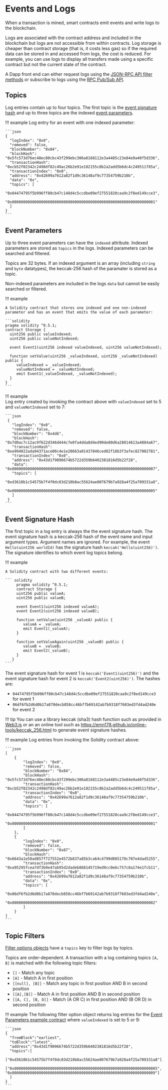# Events and Logs

When a transaction is mined, smart contracts emit events and write logs to the blockchain.  

Logs are associated with the contract address and included in the blockchain but logs are not accessible 
from within contracts. Log storage is cheaper than contract storage (that is, it costs less gas) so if the required data can 
be stored in and accessed from logs, the cost is reduced. For example, you can use logs to display all 
transfers made using a specific contract but not the current state of the contract. 

A Dapp front end can either request logs using the [JSON-RPC API filter methods](../HowTo/Interact/Filters/Accessing-Logs-Using-JSON-RPC.md) 
or subscribe to logs using the [RPC Pub/Sub API](../HowTo/Interact/Pantheon-APIs/RPC-PubSub.md#logs). 

## Topics 

Log entries contain up to four topics. The first topic is the [event signature hash](#event-signature-hash) and up to three topics 
are the indexed [event parameters](#event-parameters). 

!!! example 
    Log entry for an event with one indexed parameter: 

    ```json
    {
      "logIndex": "0x0",
      "removed": false,
      "blockNumber": "0x84",
      "blockHash": "0x5fc573d76ec48ec80cbc43f299ebc306a8168112e3a4485c23e84e9a40f5d336",
      "transactionHash": "0xcb52f02342c2498df82c49ac26b2e91e182155c8b2a2add5b6dc4c249511f85a",
      "transactionIndex": "0x0",
      "address": "0x42699a7612a82f1d9c36148af9c77354759b210b",
      "data": "0x",
      "topics": [
        "0x04474795f5b996ff80cb47c148d4c5ccdbe09ef27551820caa9c2f8ed149cce3",
        "0x0000000000000000000000000000000000000000000000000000000000000001"
      ]
    }
    ```

## Event Parameters

Up to three event parameters can have the `indexed` attribute. Indexed parameters are stored as `topics` 
in the logs. Indexed parameters can be searched and filtered.

Topics are 32 bytes. If an indexed argument is an array (including `string` and `byte` datatypes), 
the keccak-256 hash of the paramater is stored as a topic. 

Non-indexed parameters are included in the logs `data` but cannot be easily searched or filtered. 

!!! example 

    A Solidity contract that stores one indexed and one non-indexed parameter and has an event that emits the value of each parameter: 

    ```solidity
    pragma solidity ^0.5.1;
    contract Storage {
	  uint256 public valueIndexed;
	  uint256 public valueNotIndexed;

	  event Event1(uint256 indexed valueIndexed, uint256 valueNotIndexed);

	  function setValue(uint256 _valueIndexed, uint256 _valueNotIndexed) public {
    	 valueIndexed = _valueIndexed;
    	 valueNotIndexed = _valueNotIndexed;
    	 emit Event1(_valueIndexed, _valueNotIndexed); 
	  }
    }
    ```

!!! example   
    Log entry created by invoking the contract above with `valueIndexed` set to 5 and `valueNotIndexed` set to 7:  

    ```json
     {
       "logIndex": "0x0",
       "removed": false,
       "blockNumber": "0x4d6",
       "blockHash": "0x7d0ac7c12ac9f622d346d444c7e0fa4dda8d4ed90de80d6a28814613a4884a67",
       "transactionHash": "0xe994022ada94371ace00c4e1e20663a01437846ced02f18b3f3afec827002781",
       "transactionIndex": "0x0",
       "address": "0x43d1f9096674b5722d359b6402381816d5b22f28",
       "data": "0x0000000000000000000000000000000000000000000000000000000000000007",
       "topics": [
        "0xd3610b1c54575b7f4f0dc03d210b8ac55624ae007679b7a928a4f25a709331a8",
        "0x0000000000000000000000000000000000000000000000000000000000000005"
       ]
     }
    ```

## Event Signature Hash

The first topic in a log entry is always the the event signature hash. The event signature hash is a keccak-256
hash of the event name and input argument types. Argument names are ignored. For example, the event `Hello(uint256 worldId)` 
has the signature hash `keccak('Hello(uint256)')`. The signature identifies to which event log topics belong. 

!!! example
    
    A Solidity contract with two different events: 

    ``` solidity	
	     pragma solidity ^0.5.1;
         contract Storage {
  	     uint256 public valueA;
         uint256 public valueB;
  
  	     event Event1(uint256 indexed valueA);
  	     event Event2(uint256 indexed valueB);
  
  	     function setValue(uint256 _valueA) public {
      	    valueA = _valueA;
      	    emit Event1(_valueA); 
  	     }
  	
  	     function setValueAgain(uint256 _valueB) public {
      	    valueB = _valueB;
      	    emit Event2(_valueB); 
  	     }
       } 
    ```

The event signature hash for event 1 is `keccak('Event1(uint256)')` and the event signature hash for event 
2 is `keccak('Event2(uint256)')`. The hashes are: 

* `04474795f5b996ff80cb47c148d4c5ccdbe09ef27551820caa9c2f8ed149cce3` for event 1  
* `06df6fb2d6d0b17a870decb858cc46bf7b69142ab7b9318f7603ed3fd4ad240e` for event 2

!!! tip
    You can use a library keccak (sha3) hash function such as provided in [Web3.js](https://github.com/ethereum/wiki/wiki/JavaScript-API#web3sha3)
    or an an online tool such as https://emn178.github.io/online-tools/keccak_256.html to generate event signature hashes. 

!!! example
    Log entries from invoking the Solidity contract above:  

    ```json
    [
        {
            "logIndex": "0x0",
            "removed": false,
            "blockNumber": "0x84",
            "blockHash": "0x5fc573d76ec48ec80cbc43f299ebc306a8168112e3a4485c23e84e9a40f5d336",
            "transactionHash": "0xcb52f02342c2498df82c49ac26b2e91e182155c8b2a2add5b6dc4c249511f85a",
            "transactionIndex": "0x0",
            "address": "0x42699a7612a82f1d9c36148af9c77354759b210b",
            "data": "0x",
            "topics": [
                "0x04474795f5b996ff80cb47c148d4c5ccdbe09ef27551820caa9c2f8ed149cce3",
                "0x0000000000000000000000000000000000000000000000000000000000000001"
            ]
        },
        {
            "logIndex": "0x0",
            "removed": false,
            "blockNumber": "0x87",
            "blockHash": "0x6643a1e58ad857f727552e4572b837a85b3ca64c4799d085170c707e4dad5255",
            "transactionHash": "0xa95295fcea7df3b9e47ab95d2dadeb868145719ed9cc0e6c757c8a174e1fcb11",
            "transactionIndex": "0x0",
            "address": "0x42699a7612a82f1d9c36148af9c77354759b210b",
            "data": "0x",
            "topics": [
                "0x06df6fb2d6d0b17a870decb858cc46bf7b69142ab7b9318f7603ed3fd4ad240e",
                "0x0000000000000000000000000000000000000000000000000000000000000002"
            ]
        }
    ]
    ```

## Topic Filters

[Filter options objects](../Reference/Pantheon-API-Objects.md#filter-options-object) have a `topics` key to filter logs by topics. 

Topics are order-dependent. A transaction with a log containing topics `[A, B]` is matched with the following topic filters:

* `[]` - Match any topic
* `[A]` - Match A in first position 
* `[[null], [B]]` - Match any topic in first position AND B in second position
* `[[A],[B]]` - Match A in first position AND B in second position
* `[[A, C], [B, D]]` - Match (A OR C) in first position AND (B OR D) in second position 



!!! example
    The following filter option object returns log entries for the [Event Parameters example contract](#event-parameters) where `valueIndexed` is set to 
    5 or 9: 

    ```json
    {
      "fromBlock":"earliest", 
      "toBlock":"latest", 
      "address":"0x43d1f9096674b5722d359b6402381816d5b22f28",
      "topics":[
       ["0xd3610b1c54575b7f4f0dc03d210b8ac55624ae007679b7a928a4f25a709331a8"], 
       ["0x0000000000000000000000000000000000000000000000000000000000000005", "0x0000000000000000000000000000000000000000000000000000000000000009"]
      ]
    }
    ```



